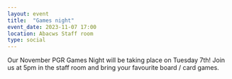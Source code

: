 ```yaml
---
layout: event
title:  "Games night"
event_date: 2023-11-07 17:00
location: Abacws Staff room
type: social
---
```


Our November PGR Games Night will be taking place on Tuesday 7th! Join us at 5pm in the staff room and bring your favourite board / card games.
